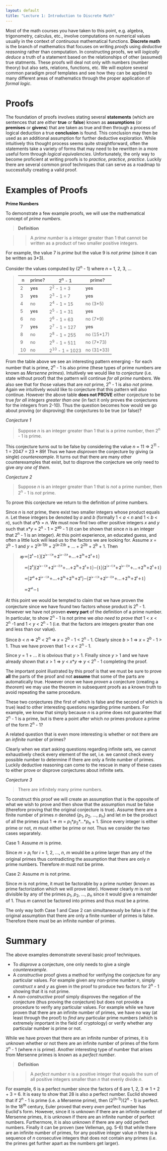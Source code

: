 ```yaml
---
layout: default
title: "Lecture 1: Introduction to Discrete Math"
---
```


Most of the math courses you have taken to this point, e.g. algebra,
trigonometry, calculus, etc., involve computations on numerical values
usually in the context of *continuous* mathematical functions.
**Discrete math** is the branch of mathematics that focuses on writing
*proofs* using *deductive reasoning* rather than computation. In
constructing proofs, we will *logically deduce* a truth of a statement
based on the relationships of other (assumed) true statments. These
proofs will deal not only with numbers (number theory) but also sets,
relations, functions, etc. We will explore several common paradigm proof
templates and see how they can be applied to many different areas of
mathematics through the proper application of *formal logic*.

Proofs
=========

The foundation of proofs involves stating several **statements** (which
are sentences that are *either* **true** or **false**) known as
**assumptions** (or **premises** or **givens**) that are taken as true
and then through a process of logical deduction a true **conclusion** is
found. This conclusion may then be used as an additional assumption for
further deductive exploration. While intuitively this thought process
seems quite straightforward, often the statements take a variety of
forms that may need to be rewritten in a more useful form through
*logical equivalencies*. Unfortunately, the only way to become
proficient at writing proofs is to *practice, practice, practice*.
Luckily there are several common proof techniques that can serve as a
roadmap to successfully creating a valid proof.

Examples of Proofs
=====================

**Prime Numbers**

To demonstrate a few example proofs, we will use the mathematical
concept of *prime numbers*.

> **Definition**

> > A *prime number* is a integer greater than 1 that cannot be written as a product of two smaller positive integers.


For example, the value 7 is *prime* but the value 9 is *not prime*
(since it can be written as 3\*3).

Consider the values computed by (2<sup>n</sup> - 1) where *n* = 1, 2, 3, \...

>  n | prime?  | 2<sup>n</sup> - 1         | prime?      |
> ---| ------- | ------------------------- | ----------- |
>  2 | **yes** | 2<sup>2</sup> - 1 = 3     | **yes**     |
>  3 | **yes** | 2<sup>3</sup> - 1 = 7     | **yes**     |
>  4 | no      | 2<sup>4</sup> - 1 = 15    | no (3\*5)   |
>  5 | **yes** | 2<sup>5</sup> - 1 = 31    | **yes**     |
>  6 | no      | 2<sup>6</sup> - 1 = 63    | no (7\*9)   |
>  7 | **yes** | 2<sup>7</sup> - 1 = 127   | **yes**     |
>  8 | no      | 2<sup>8</sup> - 1 = 255   | no (15\*17) |
>  9 | no      | 2<sup>9</sup> - 1 = 511   | no (7\*73)  |
> 10 | no      | 2<sup>10</sup> - 1 = 1023 | no (31\*33) |

From the table above we see an interesting pattern emerging - for each
number that is prime, 2<sup>n</sup> - 1 is also prime (these types of prime
numbers are known as *Mersenne primes*). Intuitively we would like to
*conjecture* (i.e. state without proof) that the pattern will continue
*for all prime numbers*. We also see that for those values that are
*not* prime, 2<sup>n</sup> - 1 is also *not* prime. Again we intuitively would
like to conjecture that this pattern will also continue. However the
above table **does not PROVE** either conjecture to be true *for all
integers greater than one* (in fact it only proves the conjectures for
the integers from 2-10). Thus the question becomes how would we go about
proving (or disproving) the conjectures to be true (or false)?

*Conjecture 1*

> Suppose *n* is an integer greater than 1 that is a prime number, then 2<sup>n</sup> - 1 is prime.

This conjecture turns out to be false by considering the value *n* = 11
⇒ 2<sup>11</sup> - 1 = 2047 = 23 \* 89! Thus we have *disproven* the conjecture
by giving (a single) *counterexample*. It turns out that there are many
other counterexamples that exist, but to disprove the conjecture we only
need to give *any one of them*.

*Conjecture 2*

> Suppose *n* is an integer greater than 1 that is *not* a prime number, then 2<sup>n</sup> - 1 is *not* prime.

To prove this conjecture we return to the definition of prime numbers.

Since *n* is *not* prime, there exist two smaller integers whose product
equals *n*. Let these integers be denoted by *a* and *b* (formally 1 \<
*a* \< *n* and 1 \< *b* \< *n*), such that *a*\**b* = *n*. We must now
find two other positive integers *x* and *y* such that *x*\**y* = 2<sup>n</sup> -
1 = 2<sup>ab</sup> - 1 (it can be shown that since *n* is an integer that 2<sup>n</sup> -
1 is an integer). At this point experience, an educated guess, and often
a little luck will lead us to the factors we are looking for. Assume *x*
= 2<sup>b</sup> - 1 and *y* = 2<sup>(a-1)b</sup> + 2<sup>(a-2)b</sup> + \... + 2<sup>2b</sup> + 2<sup>b</sup> + 1.
Then

> ![image](images/lecture01/conjecture2.png)

At this point we would be tempted to claim that we have proven the
conjecture since we have found two factors whose product is 2<sup>n</sup> - 1.
However we have not proven **every part** of the definition of a prime
number. In particular, to show 2<sup>n</sup> - 1 is not prime we *also need to
prove that* 1 < *x* < 2<sup>n</sup> -1 and 1 < *y* < 2<sup>n</sup> - 1 (i.e. that the
factors are integers greater than one and less than our value).

Since *b* < *n* ⇒ 2<sup>b</sup> < 2<sup>n</sup> ⇒ *x* = 2<sup>b</sup> - 1 < 2<sup>n</sup> - 1. Clearly
since *b* > 1 ⇒ *x* = 2<sup>b</sup> - 1 > 1. Thus we have proven that 1 < *x*
< 2<sup>n</sup> - 1.

Since *y* = 1 + \... it is obvious that *y* > 1. Finally since *y* > 1
and we have already shown that *x* > 1 ⇒ *y* < *x*\**y* ⇒ *y* < 2<sup>n</sup> - 1 completing the proof.

The important point illustrated by this proof is that we must be sure to
prove **all** the parts of the proof and not **assume** that some of the
parts are automatically true. However once we have *proven* a conjecture
(creating a *theorem*) we may use the theorem in subsequent proofs as a
known truth to avoid repeating the same procedure.

These two conjectures (the first of which is false and the second of
which is true) lead to other interesting questions regarding prime
numbers. For example, we know that simply because *n* is a prime does
not guarantee that 2<sup>n</sup> - 1 is a prime, but is there a point after which
*no* primes produce a prime of the form 2<sup>n</sup> - 1?

A related question that is even more interesting is whether or not there are an *infinite*
number of primes? 

Clearly when we start asking questions regarding infinite sets, we cannot exhaustively check every element of the set, i.e. we cannot check every possible number to determine if there are only a finite number of primes. Luckily deductive reasoning can come to the rescue in many of these cases to either prove or disprove conjectures about infinite sets.

*Conjecture 3*

> There are infinitely many prime numbers.

To construct this proof we will create an assumption that is the
opposite of what we wish to prove and then show that the assumption must
be false (therefore proving that the original conjecture is true).
Assume there are a finite number of primes *n* denoted {*p*<sub>1</sub>, *p*<sub>2</sub>,
\..., *p*<sub>n</sub>} and let *m* be the product of all the primes plus 1 ⇒ *m*
= *p*<sub>1</sub>\**p*<sub>2</sub>\*\...\**p*<sub>n</sub> + 1. Since every integer is either prime
or not, *m* must either be prime or not. Thus we consider the two cases
separately.

Case 1: Assume *m* is prime.

Since *m* > *p*<sub>i</sub> for *i* = 1, 2, \..., *n*, *m* would be a prime
larger than any of the original primes thus contradicting the assumption
that there are only *n* prime numbers. Therefore *m* must not be prime.

Case 2: Assume *m* is not prime.

Since *m* is not prime, it must be factorable by a prime number (known
as prime factorization which we will prove later). However clearly *m*
is not divisible by any of the primes *p*<sub>1</sub>, *p*<sub>2</sub>, \..., *p*<sub>n</sub> since
it would give a remainder of 1. Thus *m* cannot be factored into primes
and thus must be a prime.

The only way both Case 1 and Case 2 can simultaneously be false is if
the original assumption that there are only a finite number of primes is
false. Therefore there must be an infinite number of primes.

Summary
=======

The above examples demonstrate several basic proof techniques.

-   To *disprove* a conjecture, one only needs to give a single
    *counterexample*.
-   A *constructive* proof gives a method for verifying the conjecture
    for any particular values. For example given any non-prime number
    *n*, simply *construct* *x* and *y* as given in the proof to produce
    two factors for 2<sup>n</sup> - 1 showing that it is not prime.
-   A *non-constructive* proof simply disproves the negation of the
    conjecture (thus proving the conjecture) but does not provide a
    procedure to verify any particular values. For example while we have
    proven that there are an infinite number of primes, we have no way
    (at least through the proof) to *find* any particular prime numbers
    (which is extremely important in the field of cryptology) or verify
    whether any particular number is prime or not.

While we have proven that there are an infinite number of primes, it is
unknown whether or not there are an infinite number of primes of the
form 2<sup>n</sup> - 1 (where *n* is prime). Another interesting type
of number that arises from Mersenne primes is known as a *perfect
number*.

> **Definition**

> > A *perfect number* *n* is a positive integer that equals the sum of all positive integers smaller than *n* that evenly divide *n*.

For example, 6 is a perfect number since the factors of 6 are 1, 2, 3 ⇒
1 + 2 + 3 = 6. It is easy to show that 28 is also a perfect number.
Euclid showed that if 2<sup>n</sup> - 1 is prime (i.e. a Mersenne prime), then
(2<sup>(n-1)</sup>)(2<sup>n</sup> - 1) is perfect. In the 18<sup>th</sup> century, Euler proved
that every *even* perfect number has Euclid's form. However, since it
is unknown if there are an infinite number of Mersenne primes, it is
unknown if there are an infinite number of perfect numbers. Furthermore,
it is also unknown if there are any odd perfect numbers. Finally it can
be proven (see Velleman, pg. 5-6) that while there are an infinite
number of primes, for any positive integer value *n* there is a sequence
of *n* consecutive integers that does not contain any primes (i.e. the
primes get further apart as the numbers get larger).
